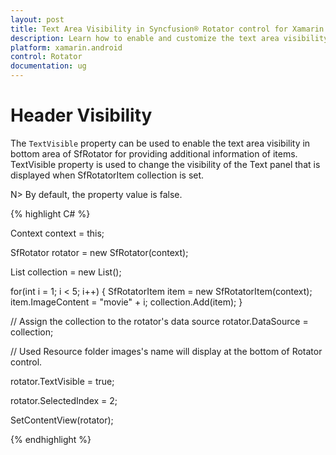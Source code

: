 ```yaml
---
layout: post
title: Text Area Visibility in Syncfusion® Rotator control for Xamarin.Android
description: Learn how to enable and customize the text area visibility feature in Rotator control for Xamarin.Android platform
platform: xamarin.android 
control: Rotator
documentation: ug
---
```


# Header Visibility

The `TextVisible` property can be used to enable the text area visibility in bottom area of SfRotator for providing additional information of items. TextVisible property is used to change the visibility of the Text panel that is displayed when SfRotatorItem collection is set.

N> By default, the property value is false.

{% highlight C# %}

Context context = this;

SfRotator rotator = new SfRotator(context);

List<SfRotatorItem> collection = new List<SfRotatorItem>();

for(int i = 1; i < 5; i++)
{
	SfRotatorItem item = new SfRotatorItem(context);
	item.ImageContent = "movie" + i;
	collection.Add(item);
}

// Assign the collection to the rotator's data source
rotator.DataSource = collection;

// Used Resource folder images's name will display at the bottom of Rotator control.

rotator.TextVisible = true;

rotator.SelectedIndex = 2;

SetContentView(rotator);

{% endhighlight %}

